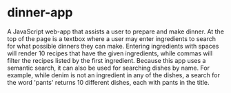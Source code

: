 # dinner-app
A JavaScript web-app that assists a user to prepare and make dinner.
At the top of the page is a textbox where a user may enter ingredients to
search for what possible dinners they can make.
Entering ingredients with spaces will render 10 recipes that have
the given ingredients, while commas will filter the recipes listed by the
first ingredient.
Because this app uses a semantic search, it can also be used for searching
dishes by name. For example, while denim is not an ingredient in any of the
dishes, a search for the word 'pants' returns 10 different dishes, each with
pants in the title.
